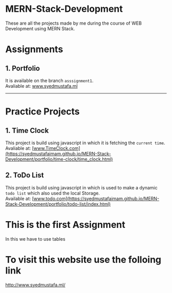 # MERN-Stack-Development
These are all the projects made by me during the course of WEB Development using MERN Stack. 

# Assignments
## 1. Portfolio

It is available on the branch `asssignment1`. 
<br>
Avaliable at: <a href="http://www.syedmustafa.ml/" target="_blank">www.syedmustafa.ml</a>
<hr>
   
# Practice Projects
## 1.  Time Clock
  This project is build using javascript in which it is fetching the `current time`.
  <br>
    Avaliable at: [www.TimeClock.com](https://syedmustafaimam.github.io/MERN-Stack-Development/portfolio/time-clock/time_clock.html)
  

## 2.  ToDo List
   This project is build using javascript in which is used to make a dynamic `todo list` which also used the local Storage.
   <br>
   Available at: [www.todo.com](https://syedmustafaimam.github.io/MERN-Stack-Development/portfolio/todo-list/index.html)

# This is the first Assignment 
In this we have to use tables 

# To visit this website use the folloing link
http://www.syedmustafa.ml/

